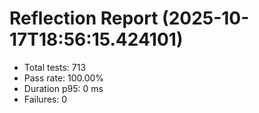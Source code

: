 # Reflection Report (2025-10-17T18:56:15.424101)

- Total tests: 713
- Pass rate: 100.00%
- Duration p95: 0 ms
- Failures: 0

